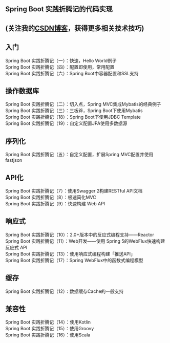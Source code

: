 ## Spring Boot 实践折腾记的代码实现

## (关注我的[CSDN博客](https://mickjoust.blog.csdn.net/)，获得更多相关技术技巧)

## 入门
Spring Boot 实践折腾记（一）：快速，Hello World例子<br>
Spring Boot 实践折腾记（四）：配置即使用，常用配置<br>
Spring Boot 实践折腾记（六）：Spring Boot中容器配置和SSL支持<br>

## 操作数据库
Spring Boot 实践折腾记（二）：切入点，Spring MVC集成Mybatis的经典例子<br>
Spring Boot 实践折腾记（三）：三板斧，Spring Boot下使用Mybatis<br>
Spring Boot 实践折腾记（18）：Spring Boot下使用JDBC Template<br>
Spring Boot 实践折腾记（19）：自定义配置JPA使用多数据源<br>

## 序列化
Spring Boot 实践折腾记（五）：自定义配置，扩展Spring MVC配置并使用fastjson<br>

## API化
Spring Boot 实践折腾记（7）：使用Swagger 2构建RESTful API文档<br>
Spring Boot 实践折腾记（8）：极速简化MVC<br>
Spring Boot 实践折腾记（9）：快速构建 Web API<br>

## 响应式
Spring Boot 实践折腾记（10）：2.0+版本中的反应式编程支持——Reactor<br>
Spring Boot 实践折腾记（11）：Web开发——使用 Spring 5的WebFlux快速构建反应式 API<br>
Spring Boot 实践折腾记（13）：使用响应式编程构建「推送API」<br>
Spring Boot 实践折腾记（17）：Spring WebFlux中的函数式编程模型<br>

## 缓存
Spring Boot 实践折腾记（12）：数据缓存Cache的一般支持<br>

## 兼容性
Spring Boot 实践折腾记（14）：使用Kotlin<br>
Spring Boot 实践折腾记（15）：使用Groovy<br>
Spring Boot 实践折腾记（16）：使用Scala<br>
